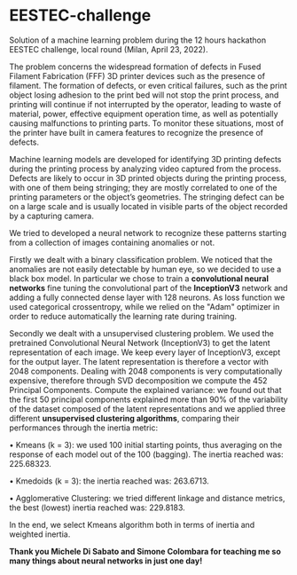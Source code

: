 # EESTEC-challenge
Solution of a machine learning problem during the 12 hours hackathon EESTEC challenge, local round (Milan, April 23, 2022).

The problem concerns the widespread formation of defects in Fused Filament Fabrication (FFF) 3D printer devices such as the presence of filament. The formation of defects, or even critical failures, such as the print object losing adhesion to the print bed will not stop the print process, and printing will continue if not interrupted by the operator, leading to waste of material, power, effective equipment operation time, as well as potentially causing malfunctions to printing parts. To monitor these situations, most of the printer have built in camera features to recognize the presence of defects.

Machine learning models are developed for identifying 3D printing defects during the printing process by analyzing video captured from the process. Defects are likely to occur in 3D printed objects during the printing process, with one of them being stringing; they are mostly correlated to one of the printing parameters or the object’s geometries. The stringing defect can be on a large scale and is usually located in visible parts of the object recorded by a capturing camera.

We tried to developed a neural network to recognize these patterns starting from a collection of images containing anomalies or not.

Firstly we dealt with a binary classification problem. We noticed that the anomalies are not easily detectable by human eye, so we decided to use a black box model. In particular we chose to train a **convolutional neural networks** fine tuning the convolutional part of the **InceptionV3** network and adding a fully connected dense layer with 128 neurons. As loss function we used categorical crossentropy, while we relied on the "Adam" optimizer in order to reduce automatically the learning rate during training.

Secondly we dealt with a unsupervised clustering problem. We used the pretrained Convolutional Neural Network (InceptionV3) to get the latent representation of each image. We keep every layer of InceptionV3, except for the output layer. The latent representation is therefore a vector with 2048 components. Dealing with 2048 components is very computationally expensive, therefore through SVD decomposition we compute the 452 Principal Components. Compute the explained variance: we found out that the first 50 principal components explained more than 90% of the variability of the dataset composed of the latent representations and we applied three different **unsupervised clustering algorithms**, comparing their performances through the inertia metric:

•	Kmeans (k = 3): we used 100 initial starting points, thus averaging on the response of each model out of the 100 (bagging). The inertia reached was: 225.68323.

•	Kmedoids (k = 3): the inertia reached was: 263.6713.

•	Agglomerative Clustering: we tried different linkage and distance metrics, the best (lowest) inertia reached was: 229.8183.

In the end, we select Kmeans algorithm both in terms of inertia and weighted inertia.

**Thank you Michele Di Sabato and Simone Colombara for teaching me so many things about neural networks in just one day!**




